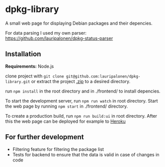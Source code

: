 # dpkg-library
A small web page for displaying Debian packages and their depencies.

For data parsing I used my own parser: https://github.com/lauripalonen/dpkg-status-parser

## Installation
**Requirements:** Node.js  

clone project with `git clone git@github.com:lauripalonen/dpkg-library.git` or extract the project [.zip](https://github.com/lauripalonen/dpkg-library/archive/master.zip) to a desired directory.  

run `npm install` in the root directory and in ./frontend/ to install depencies.  

To start the development server, run `npm run watch` in root directory. Start the web page by running `npm start` in ./frontend/ directory.  

To create a production build, run `npm run build:ui` in root directory. After this the web page can be deployed for example to [Heroku](https://devcenter.heroku.com/articles/git)

## For further development
- Filtering feature for filtering the package list
- Tests for backend to ensure that the data is valid in case of changes in code
